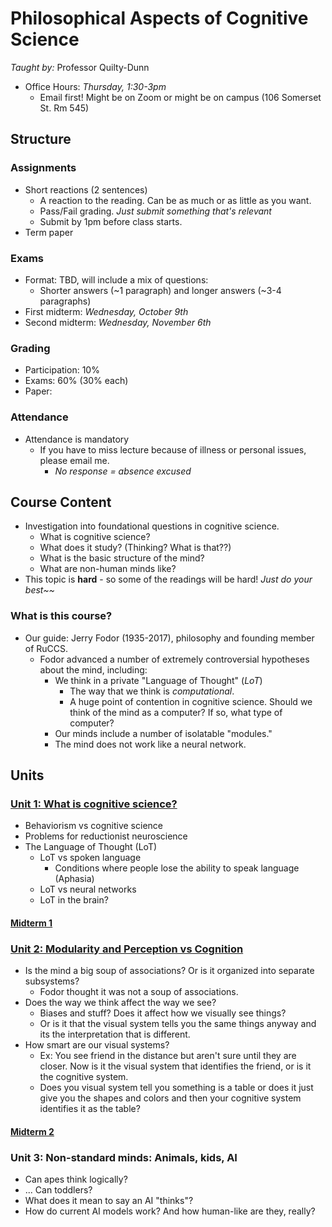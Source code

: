 # Philosophical Aspects of Cognitive Science

*Taught by:* Professor Quilty-Dunn

- Office Hours: *Thursday, 1:30-3pm*
	- Email first! Might be on Zoom or might be on campus (106 Somerset St. Rm 545)

## Structure

### Assignments
- Short reactions (2 sentences)
	- A reaction to the reading. Can be as much or as little as you want.
	- Pass/Fail grading. *Just submit something that's relevant*
	- Submit by 1pm before class starts.
- Term paper

### Exams

- Format: TBD, will include a mix of questions:
	- Shorter answers (~1 paragraph) and longer answers (~3-4 paragraphs)
- First midterm: *Wednesday, October 9th*
- Second midterm: *Wednesday, November 6th*

### Grading
- Participation: 10%
- Exams: 60% (30% each)
- Paper: 

### Attendance
- Attendance is mandatory
	- If you have to miss lecture because of illness or personal issues, please email me.
		- *No response = absence excused*

## Course Content
- Investigation into foundational questions in cognitive science.
	- What is cognitive science?
	- What does it study? (Thinking? What is that??)
	- What is the basic structure of the mind?
	- What are non-human minds like?
- This topic is **hard** - so some of the readings will be hard! *Just do your best~~*

### What is this course?

- Our guide: Jerry Fodor (1935-2017), philosophy and founding member of RuCCS.
	- Fodor advanced a number of extremely controversial hypotheses about the mind, including:
		- We think in a private "Language of Thought" (*LoT*)
			- The way that we think is *computational*.
			- A huge point of contention in cognitive science. Should we think of the mind as a computer? If so, what type of computer?
		- Our minds include a number of isolatable "modules."
		- The mind does not work like a neural network.

## Units

### [Unit 1: What is cognitive science?](1-what-is-cog-sci.md)
- Behaviorism vs cognitive science
- Problems for reductionist neuroscience
- The Language of Thought (LoT)
	- LoT vs spoken language
		- Conditions where people lose the ability to speak language (Aphasia)
	- LoT vs neural networks
	- LoT in the brain?

#### [Midterm 1](midterm-review-1.md)


### [Unit 2: Modularity and Perception vs Cognition](2-modularity-of-mind.md)
- Is the mind a big soup of associations? Or is it organized into separate subsystems?
	- Fodor thought it was not a soup of associations.
- Does the way we think affect the way we see?
	- Biases and stuff? Does it affect how we visually see things?
	- Or is it that the visual system tells you the same things anyway and its the interpretation that is different.
- How smart are our visual systems?
	- Ex: You see friend in the distance but aren't sure until they are closer. Now is it the visual system that identifies the friend, or is it the cognitive system.
	- Does you visual system tell you something is a table or does it just give you the shapes and colors and then your cognitive system identifies it as the table?

#### [Midterm 2](midterm-review-2.md)

### Unit 3: Non-standard minds: Animals, kids, AI
- Can apes think logically?
- ... Can toddlers?
- What does it mean to say an AI "thinks"?
- How do current AI models work? And how human-like are they, really?



